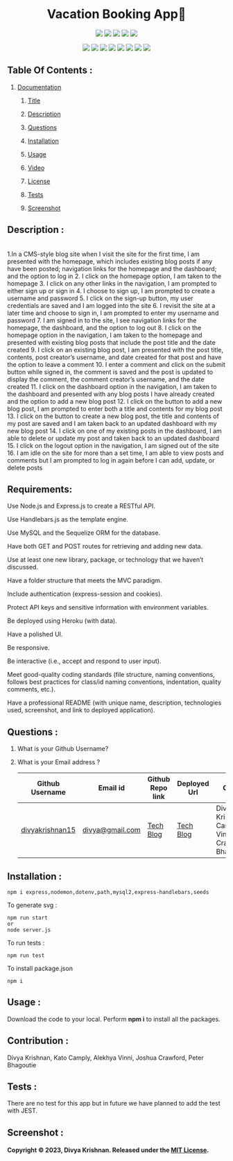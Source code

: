  
<h1 align="center">Vacation Booking App👋</h1>
  
<p align="center">
    <img src="https://img.shields.io/github/repo-size/divyakrishnan15/BookingApp" />
    <img src="https://img.shields.io/github/languages/top/divyakrishnan15/BookingApp"  />
    <img src="https://img.shields.io/github/issues/divyakrishnan15/BookingApp" />
    <img src="https://img.shields.io/github/last-commit/divyakrishnan15/BookingApp" >
    <a href="https://github.com/divyakrishnan15"><img src="https://img.shields.io/github/followers/divyakrishnan15?style=social" target="_blank" /></a
</p>
  
<p align="center">
    <img src="https://img.shields.io/badge/Javascript-yellow" />
    <img src="https://img.shields.io/badge/express-handlebars-blue"  />
    <img src="https://img.shields.io/badge/-node.js-green" />
    <img src="https://img.shields.io/badge/-MVC-red" >
    <img src="https://img.shields.io/badge/-sequelize-lightgrey" />
    <img src="https://img.shields.io/badge/-json-orange" />
    <img src="https://img.shields.io/badge/mySQL-blue"  />
    <img src="https://img.shields.io/badge/express.js-green" />
</p>

 ## Table Of Contents : 
 1.  [Documentation](#documentation) 

        1.  [Title](#Title) 

        2.  [Description](#Description) 

        3.  [Questions](#Questions) 

        4.  [Installation](#Installation) 

        5.  [Usage](#Usage) 

        6.  [Video](#Video) 

        7.  [License](#License) 

        8. [Tests](#Tests) 

        9. [Screenshot](#screenshot) 
 
 ## Description :  
 <a name="Description"></a>  
1.In a CMS-style blog site when I visit the site for the first time, I am presented with the homepage, which includes existing blog posts if any have been posted; navigation links for the homepage and the dashboard; and the option to log in
2. I click on the homepage option, I am taken to the homepage
3. I click on any other links in the navigation, I am prompted to either sign up or sign in
4. I choose to sign up, I am prompted to create a username and password
5. I click on the sign-up button, my user credentials are saved and I am logged into the site
6. I revisit the site at a later time and choose to sign in, I am prompted to enter my username and password
7. I am signed in to the site, I see navigation links for the homepage, the dashboard, and the option to log out
8. I click on the homepage option in the navigation, I am taken to the homepage and presented with existing blog posts that include the post title and the date created
9. I click on an existing blog post, I am presented with the post title, contents, post creator’s username, and date created for that post and have the option to leave a comment
10. I enter a comment and click on the submit button while signed in, the comment is saved and the post is updated to display the comment, the comment creator’s username, and the date created
11. I click on the dashboard option in the navigation, I am taken to the dashboard and presented with any blog posts I have already created and the option to add a new blog post
12. I click on the button to add a new blog post, I am prompted to enter both a title and contents for my blog post
13. I click on the button to create a new blog post, the title and contents of my post are saved and I am taken back to an updated dashboard with my new blog post
14. I click on one of my existing posts in the dashboard, I am able to delete or update my post and taken back to an updated dashboard
15. I click on the logout option in the navigation, I am signed out of the site
16. I am idle on the site for more than a set time, I am able to view posts and comments but I am prompted to log in again before I can add, update, or delete posts



## Requirements:
Use Node.js and Express.js to create a RESTful API.

Use Handlebars.js as the template engine.

Use MySQL and the Sequelize ORM for the database.

Have both GET and POST routes for retrieving and adding new data.

Use at least one new library, package, or technology that we haven’t discussed.

Have a folder structure that meets the MVC paradigm.

Include authentication (express-session and cookies).

Protect API keys and sensitive information with environment variables.

Be deployed using Heroku (with data).

Have a polished UI.

Be responsive.

Be interactive (i.e., accept and respond to user input).

Meet good-quality coding standards (file structure, naming conventions, follows best practices for class/id naming conventions, indentation, quality comments, etc.).

Have a professional README (with unique name, description, technologies used, screenshot, and link to deployed application).



 ## Questions :  
 <a name="Questions"></a> 
 1. What is your Github Username? 
 2. What is your Email address ? 
 
    | Github Username  | **Email id** | **Github Repo link** | **Deployed Url** | **Contributor** |
    | --- | --- | --- | --- | --- |
    | [divyakrishnan15](https://github.com/divyakrishnan15) | divya@gmail.com | [Tech Blog](https://github.com/divyakrishnan15/BookingApp/) | [Tech Blog](https://divyakrishnan15.github.io/BookingApp/) | Divya Krishnan,Kato Cambly,Alekhya Vinni,Joshua Crawford,Peter Bhagoutie |

 ## Installation :  
 <a name="Installation"></a> 
```shell 
npm i express,nodemon,dotenv,path,mysql2,express-handlebars,seeds
```

To generate svg :
```shell
npm run start 
or
node server.js
 ```

To run tests :
```shell
npm run test
 ```

To install package.json
```shell
npm i
```

 ## Usage :  
 <a name="Usage"></a> 
 Download the code to your local. 
 Perform **npm i** to install all the packages. 
 

 ## Contribution :  
 <a name="License"></a> 
 Divya Krishnan,
 Kato Camply,
 Alekhya Vinni,
 Joshua Crawford,
 Peter Bhagoutie

 ## Tests :
 <a name="Tests"></a> 
 There are no test for this app but in future we have planned to add the test with JEST.

 ## Screenshot : 
 <a name="screenshot"></a> 


 #### Copyright © 2023, Divya Krishnan. Released under the [MIT License](https://choosealicense.com/licenses/mit/).
